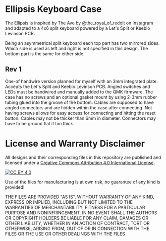 Ellipsis Keyboard Case
===
The Ellipsis is inspired by The Ave by @the_royal_of_reddit on Instagram and adapted to a 4x6 split keyboard powered by a Let's Split or Keebio Levinson PCB.

Being an asymmetrical split keyboard each top part has two mirrored sides. Which side is used as left and right is not specified in this design. The bottom part is the same for either side.

Rev 1
---
One-of handwire version planned for myself with an 3mm integrated plate. Accepts the Let's Split and Keebio Levinson PCB. Angled switches and LEDs must be handwired and manually added to the QMK firmware. The case has no screws and an optional gasket mount by using 2-3mm rubber tubing glued into the groove of the bottom. Cables are supposed to have angled connectors and are hidden within the case after connecting. Not having screws allows for easy access for connecting and hitting the
reset button. Cables may not be thicker than 6mm in diameter. Connectors may have to be ground flat if too thick. 

License and Warranty Disclaimer
===
All designs and their corresponding files in this repository are published and licensed under a [Creative Commons Attribution 4.0 International
License][cc-by].

[![CC BY 4.0][cc-by-image]][cc-by]

Use of the files for manufacturing is at own risk, no guarantee of any kind is provided!

THE FILES ARE PROVIDED "AS IS", WITHOUT WARRANTY OF ANY KIND, EXPRESS OR IMPLIED, INCLUDING BUT NOT LIMITED TO THE WARRANTIES OF MERCHANTABILITY, FITNESS FOR A PARTICULAR PURPOSE AND NONINFRINGEMENT. IN NO EVENT SHALL THE AUTHORS OR COPYRIGHT HOLDERS BE LIABLE FOR ANY CLAIM, DAMAGES OR OTHER LIABILITY, WHETHER IN AN ACTION OF CONTRACT, TORT OR OTHERWISE, ARISING FROM, OUT OF OR IN CONNECTION WITH THE FILES OR THE USE OR OTHER DEALINGS WITH THE FILES

[cc-by]: http://creativecommons.org/licenses/by/4.0/
[cc-by-image]: https://i.creativecommons.org/l/by/4.0/88x31.png
